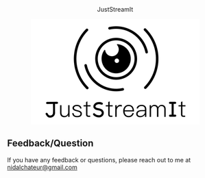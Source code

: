 <center>
JustStreamIt
</center> 

<p align="center">
  <img src="./icon.png" alt="icon">
</p>





## Feedback/Question

If you have any feedback or questions, please reach out to me at nidalchateur@gmail.com
